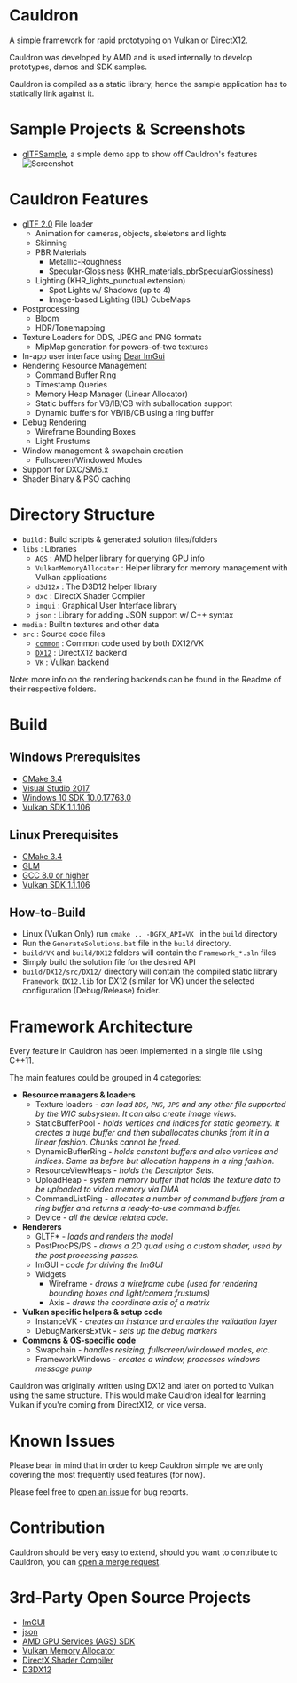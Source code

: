 # Cauldron

A simple framework for rapid prototyping on Vulkan or DirectX12.

Cauldron was developed by AMD and is used internally to develop prototypes, demos and SDK samples.

Cauldron is compiled as a static library, hence the sample application has to statically link against it.

# Sample Projects & Screenshots

- [glTFSample](https://github.com/GPUOpen-LibrariesAndSDKs/glTFSample), a simple demo app to show off Cauldron's features
  ![Screenshot](https://github.com/GPUOpen-LibrariesAndSDKs/glTFSample/raw/master/screenshot.png)

# Cauldron Features

- [glTF 2.0](https://github.com/KhronosGroup/glTF/tree/master/specification/2.0) File loader
  - Animation for cameras, objects, skeletons and lights
  - Skinning
  - PBR Materials
    - Metallic-Roughness
    - Specular-Glossiness (KHR_materials_pbrSpecularGlossiness)
  - Lighting (KHR_lights_punctual extension)
    - Spot Lights w/ Shadows (up to 4)
    - Image-based Lighting (IBL) CubeMaps
- Postprocessing
  - Bloom
  - HDR/Tonemapping
- Texture Loaders for DDS, JPEG and PNG formats
  - MipMap generation for powers-of-two textures
- In-app user interface using [Dear ImGui](https://github.com/ocornut/imgui)
- Rendering Resource Management
  - Command Buffer Ring
  - Timestamp Queries
  - Memory Heap Manager (Linear Allocator)
  - Static buffers for VB/IB/CB with suballocation support
  - Dynamic buffers for VB/IB/CB using a ring buffer
- Debug Rendering
  - Wireframe Bounding Boxes
  - Light Frustums
- Window management & swapchain creation
  - Fullscreen/Windowed Modes
- Support for DXC/SM6.x
- Shader Binary & PSO caching

# Directory Structure

- `build` : Build scripts & generated solution files/folders
- `libs` : Libraries
  - `AGS` : AMD helper library for querying GPU info
  - `VulkanMemoryAllocator` : Helper library for memory management with Vulkan applications
  - `d3d12x` : The D3D12 helper library
  - `dxc` : DirectX Shader Compiler
  - `imgui` : Graphical User Interface library
  - `json` : Library for adding JSON support w/ C++ syntax
- `media` : Builtin textures and other data
- `src` : Source code files
  - [`common`](./src/common/) : Common code used by both DX12/VK
  - [`DX12`](./src/DX12/) : DirectX12 backend
  - [`VK`](./src/VK/) : Vulkan backend

Note: more info on the rendering backends can be found in the Readme of their respective folders.

# Build

## Windows Prerequisites

- [CMake 3.4](https://cmake.org/download/)
- [Visual Studio 2017](https://visualstudio.microsoft.com/downloads/)
- [Windows 10 SDK 10.0.17763.0](https://developer.microsoft.com/en-us/windows/downloads/windows-10-sdk)
- [Vulkan SDK 1.1.106](https://www.lunarg.com/vulkan-sdk/)

## Linux Prerequisites

- [CMake 3.4](https://cmake.org/download/)
- [GLM](https://glm.g-truc.net/0.9.9/index.html)
- [GCC 8.0 or higher](https://gcc.gnu.org/)
- [Vulkan SDK 1.1.106](https://www.lunarg.com/vulkan-sdk/)


## How-to-Build

- Linux (Vulkan Only) run `cmake .. -DGFX_API=VK ` in the `build` directory
- Run the `GenerateSolutions.bat` file in the `build` directory.
- `build/VK` and `build/DX12` folders will contain the `Framework_*.sln` files
- Simply build the solution file for the desired API
- `build/DX12/src/DX12/` directory will contain the compiled static library `Framework_DX12.lib` for DX12 (similar for VK) under the selected configuration (Debug/Release) folder.


# Framework Architecture

Every feature in Cauldron has been implemented in a single file using C++11.

The main features could be grouped in 4 categories:

- **Resource managers & loaders**
  - Texture loaders - *can load `DDS`, `PNG`, `JPG` and any other file supported by the WIC subsystem. It can also create image views.*
  - StaticBufferPool - *holds vertices and indices for static geometry. It creates a huge buffer and then suballocates chunks from it in a linear fashion. Chunks cannot be freed.*
  - DynamicBufferRing - *holds constant buffers and also vertices and indices. Same as before but allocation happens in a ring fashion.*
  - ResourceViewHeaps - *holds the Descriptor Sets.*  
  - UploadHeap - *system memory buffer that holds the texture data to be uploaded to video memory via DMA*
  - CommandListRing - *allocates a number of command buffers from a ring buffer and returns a ready-to-use command buffer.*
  - Device - *all the device related code.*
- **Renderers**
  - GLTF* - *loads and renders the model*
  - PostProcPS/PS - *draws a 2D quad using a custom shader, used by the post processing passes.*
  - ImGUI - *code for driving the ImGUI*
  - Widgets
    - Wireframe - *draws a wireframe cube (used for rendering bounding boxes and light/camera frustums)*
    - Axis - *draws the coordinate axis of a matrix*
- **Vulkan specific helpers & setup code**
  - InstanceVK - *creates an instance and enables the validation layer*
  - DebugMarkersExtVk - *sets up the debug markers*
- **Commons & OS-specific code**
  - Swapchain - *handles resizing, fullscreen/windowed modes, etc.*
  - FrameworkWindows - *creates a window, processes windows message pump*

Cauldron was originally written using DX12 and later on ported to Vulkan using the same structure. This would make Cauldron ideal for learning Vulkan if you're coming from DirectX12, or vice versa.

# Known Issues

Please bear in mind that in order to keep Cauldron simple we are only covering the most frequently used features (for now).

Please feel free to [open an issue](TODO:LinkToGitHubRepoIssuesPage) for bug reports.

# Contribution

Cauldron should be very easy to extend, should you want to contribute to Cauldron, you can [open a merge request](TODO:LinkToGitHubRepoMergeRequestPage).

# 3rd-Party Open Source Projects

- [ImGUI](https://github.com/ocornut/imgui)
- [json](https://github.com/nlohmann/json)
- [AMD GPU Services (AGS) SDK](https://github.com/GPUOpen-LibrariesAndSDKs/AGS_SDK)
- [Vulkan Memory Allocator](https://github.com/GPUOpen-LibrariesAndSDKs/VulkanMemoryAllocator)
- [DirectX Shader Compiler](https://github.com/Microsoft/DirectXShaderCompiler)
- [D3DX12](https://github.com/microsoft/DirectX-Graphics-Samples/tree/master/Libraries/D3DX12)
